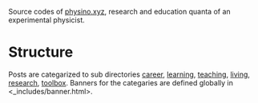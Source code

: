 Source codes of [physino.xyz](http://www.physino.xyz), research and education quanta of an experimental physicist.

# Structure

Posts are categarized to sub directories [career](career/index.md), [learning](learning/index.md), [teaching](teaching/index.md), [living](living/index.md), [research](research/index.md), [toolbox](toolbox/index.md). Banners for the categaries are defined globally in <_includes/banner.html>.
